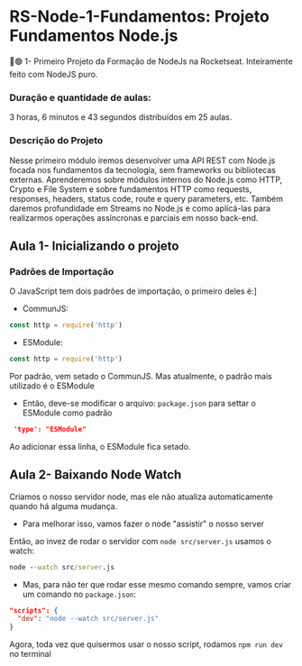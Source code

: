 # RS-Node-1-Fundamentos: Projeto Fundamentos Node.js

🚀🟢 1- Primeiro Projeto da Formação de NodeJs na Rocketseat. Inteiramente feito com NodeJS puro.

### Duração e quantidade de aulas:
3 horas, 6 minutos e 43 segundos distribuídos em 25 aulas.

### Descrição do Projeto
Nesse primeiro módulo iremos desenvolver uma API REST com Node.js focada nos fundamentos da tecnologia, sem frameworks ou bibliotecas externas. Aprenderemos sobre módulos internos do Node.js como HTTP, Crypto e File System e sobre fundamentos HTTP como requests, responses, headers, status code, route e query parameters, etc. Também daremos profundidade em Streams no Node.js e como aplicá-las para realizarmos operações assíncronas e parciais em nosso back-end.

## Aula 1- Inicializando o projeto 

### Padrões de Importação

O JavaScript tem dois padrões de importação, o primeiro deles é:]

- CommunJS:
```js
const http = require('http')
```

- ESModule:
```js
const http = require('http')
```

Por padrão, vem setado o CommunJS. Mas atualmente, o padrão mais utilizado é o ESModule

 - Então, deve-se modificar o arquivo: `package.json` para settar o ESModule como padrão

 ```json
  'type': "ESModule"
```
Ao adicionar essa linha, o ESModule fica setado.

## Aula 2- Baixando Node Watch

Criamos o nosso servidor node, mas ele não atualiza automaticamente quando há alguma mudança. 

- Para melhorar isso, vamos fazer o node "assistir" o nosso server

Então, ao invez de rodar o servidor com `node src/server.js` usamos o watch: 
```cmd
node --watch src/server.js
```

- Mas, para não ter que rodar esse mesmo comando sempre, vamos criar um comando no `package.json`:
```json
"scripts": {
  "dev": "node --watch src/server.js"
}
```
Agora, toda vez que quisermos usar o nosso script, rodamos `npm run dev` no terminal